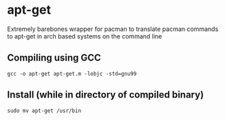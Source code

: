 # apt-get
Extremely barebones wrapper for pacman to translate pacman commands to apt-get in arch based systems on the command line
## Compiling using GCC
```
gcc -o apt-get apt-get.m -lobjc -std=gnu99
```
## Install (while in directory of compiled binary)
```
sudo mv apt-get /usr/bin 
```
